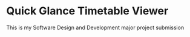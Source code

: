 # Quick Glance Timetable Viewer
This is my Software Design and Development major project submission
